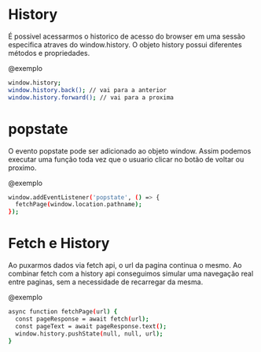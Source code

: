 # History #

É possivel acessarmos o historico de acesso do browser em uma sessão especifica atraves do window.history. O objeto history possui diferentes métodos e propriedades.

@exemplo
```bash
window.history;
window.history.back(); // vai para a anterior
window.history.forward(); // vai para a proxima
```

# popstate #

O evento popstate pode ser adicionado ao objeto window. Assim podemos executar uma função toda vez que o usuario clicar no botão de voltar ou proximo.

@exemplo
```bash
window.addEventListener('popstate', () => {
  fetchPage(window.location.pathname);
});
```

# Fetch e History #

Ao puxarmos dados via fetch api, o url da pagina continua o mesmo. Ao combinar fetch com a history api conseguimos simular uma navegação real entre paginas, sem a necessidade de recarregar da mesma.

@exemplo
```bash
async function fetchPage(url) {
  const pageResponse = await fetch(url);
  const pageText = await pageResponse.text();
  window.history.pushState(null, null, url);
}
```